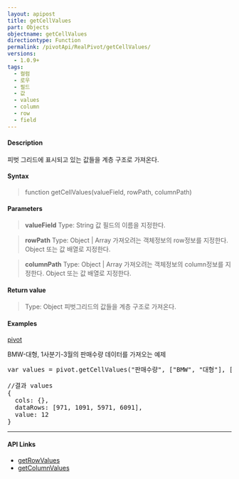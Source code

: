 ```yaml
---
layout: apipost
title: getCellValues
part: Objects
objectname: getCellValues
directiontype: Function
permalink: /pivotApi/RealPivot/getCellValues/
versions:
  - 1.0.9+
tags:
  - 컬럼
  - 로우
  - 필드
  - 값
  - values
  - column
  - row
  - field
---
```



#### Description

 피벗 그리드에 표시되고 있는 값들을 계층 구조로 가져온다.

#### Syntax

> function getCellValues(valueField, rowPath, columnPath)  

#### Parameters

> **valueField**
> Type: String
> 값 필드의 이름을 지정한다.

> **rowPath**
> Type: Object | Array
> 가져오려는 객체정보의 row정보를 지정한다. Object 또는 값 배열로 지정한다.

> **columnPath**
> Type: Object | Array
> 가져오려는 객체정보의 column정보를 지정한다. Object 또는 값 배열로 지정한다.

#### Return value

> Type: Object
> 피벗그리드의 값들을 계층 구조로 가져온다.        

#### Examples 

[pivot](/images/pivot/pivots1.png)

BMW-대형, 1사분기-3월의 판매수량 데이터를 가져오는 예제

<pre class="prettyprint">
var values = pivot.getCellValues("판매수량", ["BMW", "대형"], [1,3]);

//결과 values
{
  cols: {},
  dataRows: [971, 1091, 5971, 6091],  
  value: 12
}
</pre>

---

#### API Links


* [getRowValues](/pivotApi/RealPivot/getRowValues/)   
* [getColumnValues](/pivotApi/RealPivot/getColumnValues/)    


